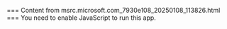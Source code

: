 === Content from msrc.microsoft.com_7930e108_20250108_113826.html ===
You need to enable JavaScript to run this app.
